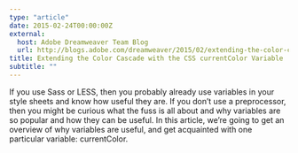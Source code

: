 ```yaml
---
type: "article"
date: 2015-02-24T00:00:00Z
external:
  host: Adobe Dreamweaver Team Blog
  url: http://blogs.adobe.com/dreamweaver/2015/02/extending-the-color-cascade-with-the-css-currentcolor-variable.html
title: Extending the Color Cascade with the CSS currentColor Variable
subtitle: ""
---
```


<p class="size-2x">
	If you use Sass or LESS, then you probably already use variables in your style sheets and know how useful they are. If you don’t use a preprocessor, then you might be curious what the fuss is all about and why variables are so popular and how they can be useful. In this article, we’re going to get an overview of why variables are useful, and get acquainted with one particular variable: currentColor.
</p>